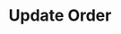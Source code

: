 ---
title: Update Order
type: endpoint
category: 639ba2628407100061f5faac
slug: update-order
parentDoc: 639ba2658407100061f5fab8
hidden: false
order: 4
---